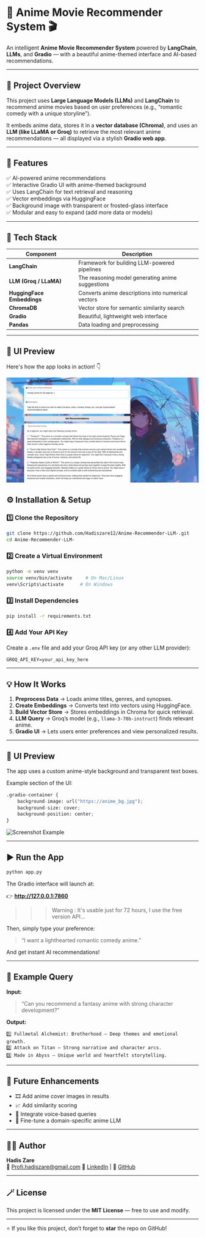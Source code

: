# 🌸 Anime Movie Recommender System 🎬

An intelligent **Anime Movie Recommender System** powered by **LangChain**, **LLMs**, and **Gradio** — with a beautiful anime-themed interface and AI-based recommendations.

---

## 🧠 Project Overview

This project uses **Large Language Models (LLMs)** and **LangChain** to recommend anime movies based on user preferences (e.g., “romantic comedy with a unique storyline”).

It embeds anime data, stores it in a **vector database (Chroma)**, and uses an **LLM (like LLaMA or Groq)** to retrieve the most relevant anime recommendations — all displayed via a stylish **Gradio web app**.

---

## 🚀 Features

✅ AI-powered anime recommendations  
✅ Interactive Gradio UI with anime-themed background  
✅ Uses LangChain for text retrieval and reasoning  
✅ Vector embeddings via HuggingFace  
✅ Background image with transparent or frosted-glass interface  
✅ Modular and easy to expand (add more data or models)

---

## 🧩 Tech Stack

| Component | Description |
|------------|-------------|
| **LangChain** | Framework for building LLM-powered pipelines |
| **LLM (Groq / LLaMA)** | The reasoning model generating anime suggestions |
| **HuggingFace Embeddings** | Converts anime descriptions into numerical vectors |
| **ChromaDB** | Vector store for semantic similarity search |
| **Gradio** | Beautiful, lightweight web interface |
| **Pandas** | Data loading and preprocessing |

---
## 🎨 UI Preview

Here's how the app looks in action! 👇

![Anime Recommender Screenshot](anime-recomm.png)

## ⚙️ Installation & Setup

### 1️⃣ Clone the Repository
```bash
git clone https://github.com/Hadiszare12/Anime-Recommender-LLM-.git
cd Anime-Recommender-LLM-
```

### 2️⃣ Create a Virtual Environment
```bash
python -m venv venv
source venv/bin/activate     # On Mac/Linux
venv\Scripts\activate      # On Windows
```

### 3️⃣ Install Dependencies
```bash
pip install -r requirements.txt
```

### 4️⃣ Add Your API Key
Create a `.env` file and add your Groq API key (or any other LLM provider):
```
GROQ_API_KEY=your_api_key_here
```

---

## 💡 How It Works

1. **Preprocess Data** → Loads anime titles, genres, and synopses.  
2. **Create Embeddings** → Converts text into vectors using HuggingFace.  
3. **Build Vector Store** → Stores embeddings in Chroma for quick retrieval.  
4. **LLM Query** → Groq’s model (e.g., `llama-3-70b-instruct`) finds relevant anime.  
5. **Gradio UI** → Lets users enter preferences and view personalized results.  

---

## 🎨 UI Preview

The app uses a custom anime-style background and transparent text boxes.

Example section of the UI:

```python
.gradio-container {
    background-image: url("https://anime_bg.jpg");
    background-size: cover;
    background-position: center;
}
```

![Screenshot Example](https://via.placeholder.com/800x450?text=Anime+Recommender+Preview)

---

## ▶️ Run the App

```bash
python app.py
```

The Gradio interface will launch at:

👉 **http://127.0.0.1:7860**
>>> Warning : It's usable just for 72 hours, I use the free version API...

Then, simply type your preference:
> “I want a lighthearted romantic comedy anime.”

And get instant AI recommendations!

---

## 💬 Example Query

**Input:**
> “Can you recommend a fantasy anime with strong character development?”

**Output:**
```
1️⃣ Fullmetal Alchemist: Brotherhood — Deep themes and emotional growth.
2️⃣ Attack on Titan — Strong narrative and character arcs.
3️⃣ Made in Abyss — Unique world and heartfelt storytelling.
```

---

## 🌟 Future Enhancements

- 🎞️ Add anime cover images in results  
- 📈 Add similarity scoring  
- 💬 Integrate voice-based queries  
- 🤖 Fine-tune a domain-specific anime LLM  

---

## 🧑‍💻 Author

**Hadis Zare**  
📧 Profi.hadiszare@gmail.com
💼 [LinkedIn](https://linkedin.com/in/hadiszare) | 🐙 [GitHub](https://github.com/Hadiszare12)

---

## 🪄 License

This project is licensed under the **MIT License** — free to use and modify.

---

⭐ If you like this project, don’t forget to **star** the repo on GitHub!
